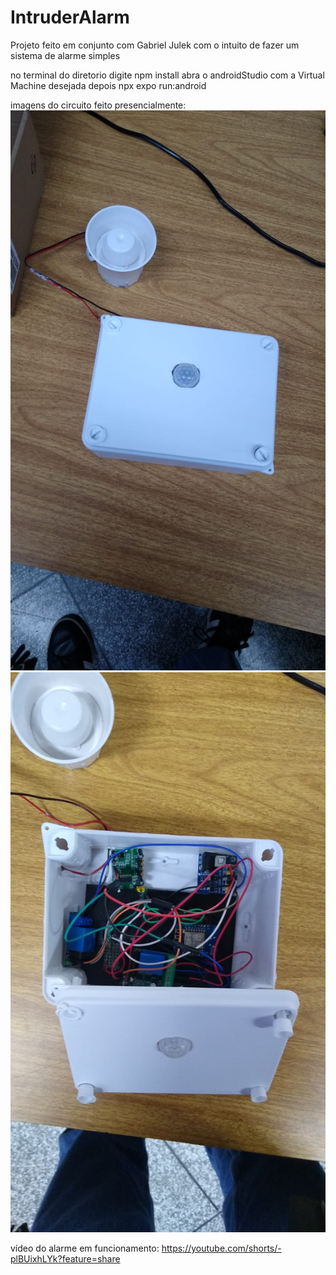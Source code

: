 # IntruderAlarm
Projeto feito em conjunto com Gabriel Julek com o intuito de fazer um sistema de alarme simples

no terminal do diretorio digite npm install
abra o androidStudio com a Virtual Machine desejada
depois npx expo run:android

imagens do circuito feito presencialmente:
<img src="https://raw.githubusercontent.com/RicardoHaranoP/IntruderAlarm/main/68a9bdb7-6575-4da3-a6e2-8991377da3d2.jpg"/>
<img src="https://raw.githubusercontent.com/RicardoHaranoP/IntruderAlarm/main/82984601-a4c1-45b2-9308-e94108c20994.jpg"/>

vídeo do alarme em funcionamento:
https://youtube.com/shorts/-plBUixhLYk?feature=share
